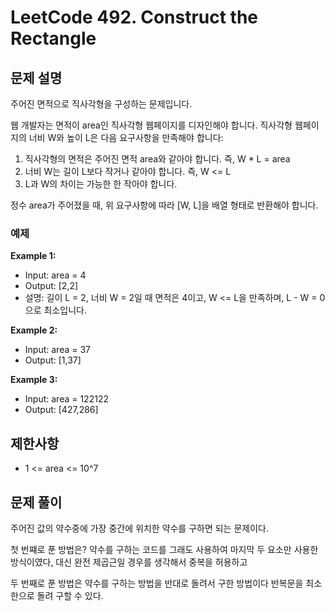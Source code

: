 # LeetCode 492. Construct the Rectangle

## 문제 설명

주어진 면적으로 직사각형을 구성하는 문제입니다.

웹 개발자는 면적이 area인 직사각형 웹페이지를 디자인해야 합니다. 직사각형 웹페이지의 너비 W와 높이 L은 다음 요구사항을 만족해야 합니다:

1. 직사각형의 면적은 주어진 면적 area와 같아야 합니다. 즉, W \* L = area
2. 너비 W는 길이 L보다 작거나 같아야 합니다. 즉, W <= L
3. L과 W의 차이는 가능한 한 작아야 합니다.

정수 area가 주어졌을 때, 위 요구사항에 따라 [W, L]을 배열 형태로 반환해야 합니다.

### 예제

**Example 1:**

- Input: area = 4
- Output: [2,2]
- 설명: 길이 L = 2, 너비 W = 2일 때 면적은 4이고, W <= L을 만족하며, L - W = 0으로 최소입니다.

**Example 2:**

- Input: area = 37
- Output: [1,37]

**Example 3:**

- Input: area = 122122
- Output: [427,286]

## 제한사항

- 1 <= area <= 10^7

## 문제 풀이

주어진 값의 약수중에 가장 중간에 위치한 약수를 구하면 되는 문제이다.

첫 번쨰로 푼 방법은? 약수를 구하는 코드를 그래도 사용하여 마지막 두 요소만 사용한 방식이였다,
대신 완전 제곱근일 경우를 생각해서 중복을 허용하고

두 번째로 푼 방법은 약수를 구하는 방법을 반대로 돌려서 구한 방법이다 반복문을 최소한으로 돌려 구할 수 있다.

